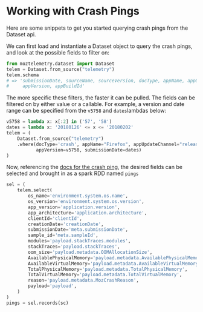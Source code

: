 # Working with Crash Pings

Here are some snippets to get you started querying crash pings
from the Dataset api.

We can first load and instantiate a Dataset object to query
the crash pings, and look at the possible fields to filter on:

```python
from moztelemetry.dataset import Dataset
telem = Dataset.from_source("telemetry")
telem.schema
# => 'submissionDate, sourceName, sourceVersion, docType, appName, appUpdateChannel,
#     appVersion, appBuildId'
```

The more specific these filters, the faster it can be pulled.
The fields can be filtered on by either value or a callable.
For example, a version and date range can be specified from the
`v5758` and `dates`lambdas below:

```python
v5758 = lambda x: x[:2] in ('57', '58')
dates = lambda x: '20180126' <= x <= '20180202'
telem = (
    Dataset.from_source("telemetry")
    .where(docType='crash', appName="Firefox", appUpdateChannel="release",
           appVersion=v5758, submissionDate=dates)
)
```

Now, referencing the [docs for the crash ping](https://firefox-source-docs.mozilla.org/toolkit/components/telemetry/telemetry/data/crash-ping.html), the desired fields
can be selected and brought in as a spark RDD named `pings`

```python
sel = (
    telem.select(
        os_name='environment.system.os.name',
        os_version='environment.system.os.version',
        app_version='application.version',
        app_architecture='application.architecture',
        clientId='clientId',
        creationDate='creationDate',
        submissionDate='meta.submissionDate',
        sample_id='meta.sampleId',
        modules='payload.stackTraces.modules',
        stackTraces='payload.stackTraces',
        oom_size='payload.metadata.OOMAllocationSize',
        AvailablePhysicalMemory='payload.metadata.AvailablePhysicalMemory',
        AvailableVirtualMemory='payload.metadata.AvailableVirtualMemory',
        TotalPhysicalMemory='payload.metadata.TotalPhysicalMemory',
        TotalVirtualMemory='payload.metadata.TotalVirtualMemory',
        reason='payload.metadata.MozCrashReason',
        payload='payload',
    )
)
pings = sel.records(sc)
```

